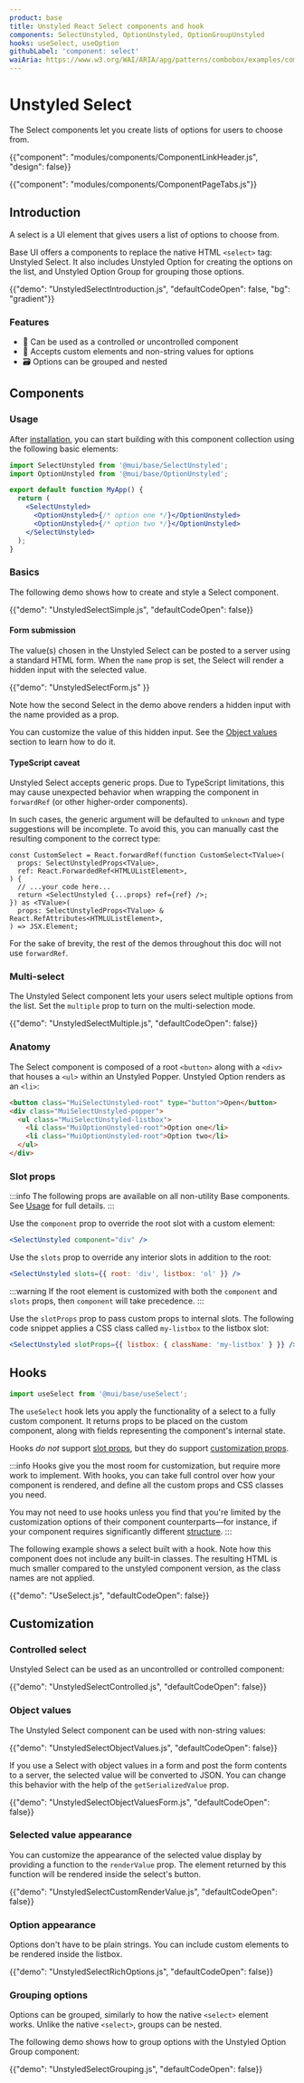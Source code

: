 ```yaml
---
product: base
title: Unstyled React Select components and hook
components: SelectUnstyled, OptionUnstyled, OptionGroupUnstyled
hooks: useSelect, useOption
githubLabel: 'component: select'
waiAria: https://www.w3.org/WAI/ARIA/apg/patterns/combobox/examples/combobox-select-only/
---
```


# Unstyled Select

<p class="description">The Select components let you create lists of options for users to choose from.</p>

{{"component": "modules/components/ComponentLinkHeader.js", "design": false}}

{{"component": "modules/components/ComponentPageTabs.js"}}

## Introduction

A select is a UI element that gives users a list of options to choose from.

Base UI offers a components to replace the native HTML `<select>` tag: Unstyled Select.
It also includes Unstyled Option for creating the options on the list, and Unstyled Option Group for grouping those options.

{{"demo": "UnstyledSelectIntroduction.js", "defaultCodeOpen": false, "bg": "gradient"}}

### Features

- 🦍 Can be used as a controlled or uncontrolled component
- 🧬 Accepts custom elements and non-string values for options
- 🗃️ Options can be grouped and nested

## Components

### Usage

After [installation](/base/getting-started/installation/), you can start building with this component collection using the following basic elements:

```jsx
import SelectUnstyled from '@mui/base/SelectUnstyled';
import OptionUnstyled from '@mui/base/OptionUnstyled';

export default function MyApp() {
  return (
    <SelectUnstyled>
      <OptionUnstyled>{/* option one */}</OptionUnstyled>
      <OptionUnstyled>{/* option two */}</OptionUnstyled>
    </SelectUnstyled>
  );
}
```

### Basics

The following demo shows how to create and style a Select component.

{{"demo": "UnstyledSelectSimple.js", "defaultCodeOpen": false}}

#### Form submission

The value(s) chosen in the Unstyled Select can be posted to a server using a standard HTML form.
When the `name` prop is set, the Select will render a hidden input with the selected value.

{{"demo": "UnstyledSelectForm.js" }}

Note how the second Select in the demo above renders a hidden input with the name provided as a prop.

You can customize the value of this hidden input.
See the [Object values](#object-values) section to learn how to do it.

#### TypeScript caveat

Unstyled Select accepts generic props.
Due to TypeScript limitations, this may cause unexpected behavior when wrapping the component in `forwardRef` (or other higher-order components).

In such cases, the generic argument will be defaulted to `unknown` and type suggestions will be incomplete.
To avoid this, you can manually cast the resulting component to the correct type:

```tsx
const CustomSelect = React.forwardRef(function CustomSelect<TValue>(
  props: SelectUnstyledProps<TValue>,
  ref: React.ForwardedRef<HTMLUListElement>,
) {
  // ...your code here...
  return <SelectUnstyled {...props} ref={ref} />;
}) as <TValue>(
  props: SelectUnstyledProps<TValue> & React.RefAttributes<HTMLUListElement>,
) => JSX.Element;
```

For the sake of brevity, the rest of the demos throughout this doc will not use `forwardRef`.

### Multi-select

The Unstyled Select component lets your users select multiple options from the list.
Set the `multiple` prop to turn on the multi-selection mode.

{{"demo": "UnstyledSelectMultiple.js", "defaultCodeOpen": false}}

### Anatomy

The Select component is composed of a root `<button>` along with a `<div>` that houses a `<ul>` within an Unstyled Popper.
Unstyled Option renders as an `<li>`:

```html
<button class="MuiSelectUnstyled-root" type="button">Open</button>
<div class="MuiSelectUnstyled-popper">
  <ul class="MuiSelectUnstyled-listbox">
    <li class="MuiOptionUnstyled-root">Option one</li>
    <li class="MuiOptionUnstyled-root">Option two</li>
  </ul>
</div>
```

### Slot props

:::info
The following props are available on all non-utility Base components.
See [Usage](/base/getting-started/usage/) for full details.
:::

Use the `component` prop to override the root slot with a custom element:

```jsx
<SelectUnstyled component="div" />
```

Use the `slots` prop to override any interior slots in addition to the root:

```jsx
<SelectUnstyled slots={{ root: 'div', listbox: 'ol' }} />
```

:::warning
If the root element is customized with both the `component` and `slots` props, then `component` will take precedence.
:::

Use the `slotProps` prop to pass custom props to internal slots.
The following code snippet applies a CSS class called `my-listbox` to the listbox slot:

```jsx
<SelectUnstyled slotProps={{ listbox: { className: 'my-listbox' } }} />
```

## Hooks

```js
import useSelect from '@mui/base/useSelect';
```

The `useSelect` hook lets you apply the functionality of a select to a fully custom component.
It returns props to be placed on the custom component, along with fields representing the component's internal state.

Hooks _do not_ support [slot props](#slot-props), but they do support [customization props](#customization).

:::info
Hooks give you the most room for customization, but require more work to implement.
With hooks, you can take full control over how your component is rendered, and define all the custom props and CSS classes you need.

You may not need to use hooks unless you find that you're limited by the customization options of their component counterparts—for instance, if your component requires significantly different [structure](#anatomy).
:::

The following example shows a select built with a hook.
Note how this component does not include any built-in classes.
The resulting HTML is much smaller compared to the unstyled component version, as the class names are not applied.

{{"demo": "UseSelect.js", "defaultCodeOpen": false}}

## Customization

### Controlled select

Unstyled Select can be used as an uncontrolled or controlled component:

{{"demo": "UnstyledSelectControlled.js", "defaultCodeOpen": false}}

### Object values

The Unstyled Select component can be used with non-string values:

{{"demo": "UnstyledSelectObjectValues.js", "defaultCodeOpen": false}}

If you use a Select with object values in a form and post the form contents to a server, the selected value will be converted to JSON.
You can change this behavior with the help of the `getSerializedValue` prop.

{{"demo": "UnstyledSelectObjectValuesForm.js", "defaultCodeOpen": false}}

### Selected value appearance

You can customize the appearance of the selected value display by providing a function to the `renderValue` prop.
The element returned by this function will be rendered inside the select's button.

{{"demo": "UnstyledSelectCustomRenderValue.js", "defaultCodeOpen": false}}

### Option appearance

Options don't have to be plain strings.
You can include custom elements to be rendered inside the listbox.

{{"demo": "UnstyledSelectRichOptions.js", "defaultCodeOpen": false}}

### Grouping options

Options can be grouped, similarly to how the native `<select>` element works.
Unlike the native `<select>`, groups can be nested.

The following demo shows how to group options with the Unstyled Option Group component:

{{"demo": "UnstyledSelectGrouping.js", "defaultCodeOpen": false}}
